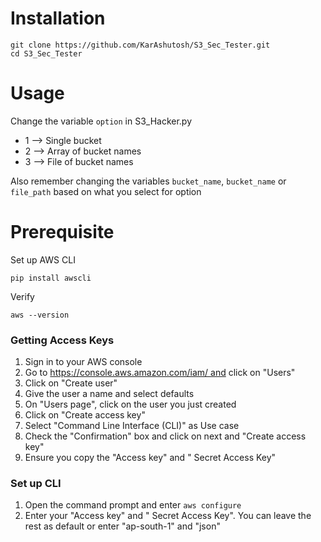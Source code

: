 # Installation

```
git clone https://github.com/KarAshutosh/S3_Sec_Tester.git
cd S3_Sec_Tester
```


# Usage
Change the variable `option` in S3_Hacker.py  
* 1 --> Single bucket
* 2 --> Array of bucket names 
* 3 --> File of bucket names

Also remember changing the variables `bucket_name`, `bucket_name` or `file_path` based on what you select for option


# Prerequisite 

Set up AWS CLI

```
pip install awscli
```

Verify

```
aws --version
```

### Getting Access Keys
1. Sign in to your AWS console
2. Go to https://console.aws.amazon.com/iam/ and click on "Users"
3. Click on "Create user"
4. Give the user a name and select defaults
5. On "Users page", click on the user you just created 
6. Click on "Create access key"
7. Select "Command Line Interface (CLI)" as Use case
8. Check the "Confirmation" box and click on next and "Create access key"
9. Ensure you copy the "Access key" and " Secret Access Key"

### Set up CLI
1. Open the command prompt and enter `aws configure`
2. Enter your "Access key" and " Secret Access Key". You can leave the rest as default or enter "ap-south-1" and "json"

